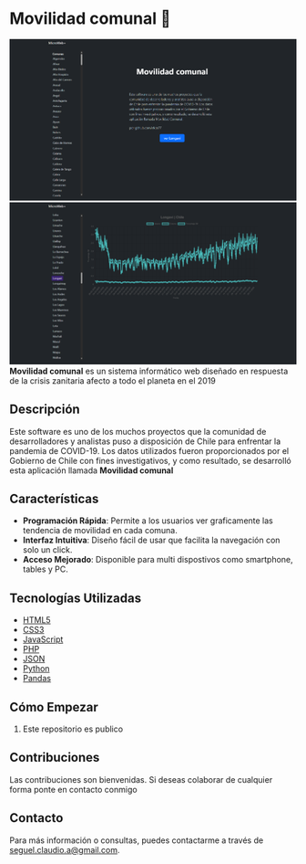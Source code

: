# Movilidad comunal 🚀
![Texto alternativo](Movilidad_comunal1.png)
![Texto alternativo](Movilidad_comunal2.png)
**Movilidad comunal** es un sistema informático web diseñado en respuesta de la crisis zanitaria afecto a todo el planeta en el 2019

## Descripción
Este software es uno de los muchos proyectos que la comunidad de desarrolladores y analistas puso a disposición de Chile para enfrentar la pandemia de COVID-19. Los datos utilizados fueron proporcionados por el Gobierno de Chile con fines investigativos, y como resultado, se desarrolló esta aplicación llamada **Movilidad comunal**

## Características
- **Programación Rápida**: Permite a los usuarios ver graficamente las tendencia de movilidad en cada comuna.
- **Interfaz Intuitiva**: Diseño fácil de usar que facilita la navegación con solo un click.
- **Acceso Mejorado**: Disponible para multi dispostivos como smartphone, tables y PC.

## Tecnologías Utilizadas
- [HTML5](https://html5.org/)
- [CSS3](https://www.w3.org/Style/CSS/)
- [JavaScript](https://www.javascript.com/)
- [PHP](https://www.php.net/)
- [JSON](https://json.org/json-es.html)
- [Python]([https://www.python.org/])
- [Pandas]([https://www.mysql.com/](https://pandas.pydata.org/))
 
## Cómo Empezar
1. Este repositorio es publico

## Contribuciones
Las contribuciones son bienvenidas. Si deseas colaborar de cualquier forma ponte en contacto conmigo

## Contacto
Para más información o consultas, puedes contactarme a través de [seguel.claudio.a@gmail.com](mailto:seguel.claudio.a@gmail.com).
